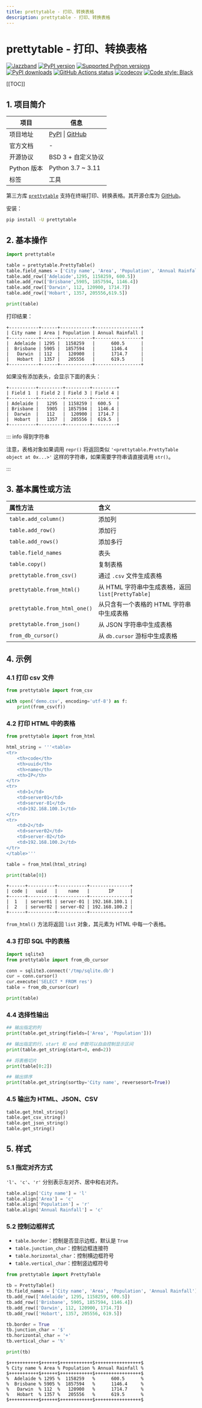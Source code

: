 ```yaml
---
title: prettytable - 打印、转换表格
description: prettytable - 打印、转换表格
---
```


# prettytable - 打印、转换表格

<div class="no-link">

[![Jazzband](https://jazzband.co/static/img/badge.svg)](https://jazzband.co/)
[![PyPI version](https://img.shields.io/pypi/v/prettytable.svg?logo=pypi&logoColor=FFE873)](https://pypi.org/project/prettytable/)
[![Supported Python versions](https://img.shields.io/pypi/pyversions/prettytable.svg?logo=python&logoColor=FFE873)](https://pypi.org/project/prettytable/)
[![PyPI downloads](https://img.shields.io/pypi/dm/prettytable.svg)](https://pypistats.org/packages/prettytable)
[![GitHub Actions status](https://github.com/jazzband/prettytable/workflows/Test/badge.svg)](https://github.com/jazzband/prettytable/actions)
[![codecov](https://codecov.io/gh/jazzband/prettytable/branch/main/graph/badge.svg)](https://codecov.io/gh/jazzband/prettytable)
[![Code style: Black](https://img.shields.io/badge/code%20style-black-000000.svg)](https://github.com/psf/black)

</div>

[[TOC]]

## 1. 项目简介

| 项目        | 信息                                                                                               |
| ----------- | -------------------------------------------------------------------------------------------------- |
| 项目地址    | [PyPI](https://pypi.org/project/prettytable/) \| [GitHub](https://github.com/jazzband/prettytable) |
| 官方文档    | -                                                                                                  |
| 开源协议    | BSD 3 + 自定义协议                                                                                 |
| Python 版本 | Python 3.7 ~ 3.11                                                                                  |
| 标签        | 工具                                                                                               |

第三方库 [`prettytable`](https://pypi.org/project/prettytable/) 支持在终端打印、转换表格。其开源仓库为 [GitHub](https://github.com/jazzband/prettytable)。

安装：

```bash
pip install -U prettytable
```

## 2. 基本操作

```python
import prettytable

table = prettytable.PrettyTable()
table.field_names = ['City name', 'Area', 'Population', 'Annual Rainfall']
table.add_row(['Adelaide',1295, 1158259, 600.5])
table.add_row(['Brisbane',5905, 1857594, 1146.4])
table.add_row(['Darwin', 112, 120900, 1714.7])
table.add_row(['Hobart', 1357, 205556,619.5])

print(table)
```

打印结果：

```log
+-----------+------+------------+-----------------+
| City name | Area | Population | Annual Rainfall |
+-----------+------+------------+-----------------+
|  Adelaide | 1295 |  1158259   |      600.5      |
|  Brisbane | 5905 |  1857594   |      1146.4     |
|   Darwin  | 112  |   120900   |      1714.7     |
|   Hobart  | 1357 |   205556   |      619.5      |
+-----------+------+------------+-----------------+
```

如果没有添加表头，会显示下面的表头：

```log
+----------+---------+---------+---------+
| Field 1  | Field 2 | Field 3 | Field 4 |
+----------+---------+---------+---------+
| Adelaide |   1295  | 1158259 |  600.5  |
| Brisbane |   5905  | 1857594 |  1146.4 |
|  Darwin  |   112   |  120900 |  1714.7 |
|  Hobart  |   1357  |  205556 |  619.5  |
+----------+---------+---------+---------+
```

::: info 得到字符串

注意，表格对象如果调用 `repr()` 将返回类似 `'<prettytable.PrettyTable object at 0x...>'` 这样的字符串，如果需要字符串请直接调用 `str()`。

:::

## 3. 基本属性或方法

| 属性方法                      | 含义                                               |
| :---------------------------- | :------------------------------------------------- |
| `table.add_column()`          | 添加列                                             |
| `table.add_row()`             | 添加行                                             |
| `table.add_rows()`            | 添加多行                                           |
| `table.field_names`           | 表头                                               |
| `table.copy()`                | 复制表格                                           |
| `prettytable.from_csv()`      | 通过 `.csv` 文件生成表格                           |
| `prettytable.from_html()`     | 从 HTML 字符串中生成表格，返回 `list[PrettyTable]` |
| `prettytable.from_html_one()` | 从只含有一个表格的 HTML 字符串中生成表格           |
| `prettytable.from_json()`     | 从 JSON 字符串中生成表格                           |
| `from_db_cursor()`            | 从 `db.cursor` 游标中生成表格                      |

## 4. 示例

### 4.1 打印 csv 文件

```python
from prettytable import from_csv

with open('demo.csv', encoding='utf-8') as f:
    print(from_csv(f))
```

### 4.2 打印 HTML 中的表格

```python
from prettytable import from_html

html_string = '''<table>
<tr>
    <th>code</th>
    <th>uuid</th>
    <th>name</th>
    <th>IP</th>
</tr>
<tr>
    <td>1</td>
    <td>server01</td>
    <td>server-01</td>
    <td>192.168.100.1</td>
</tr>
<tr>
    <td>2</td>
    <td>server02</td>
    <td>server-02</td>
    <td>192.168.100.2</td>
</tr>
</table>'''

table = from_html(html_string)

print(table[0])
```

```log
+------+----------+-----------+---------------+
| code |   uuid   |    name   |       IP      |
+------+----------+-----------+---------------+
|  1   | server01 | server-01 | 192.168.100.1 |
|  2   | server02 | server-02 | 192.168.100.2 |
+------+----------+-----------+---------------+
```

`from_html()` 方法将返回 `list` 对象，其元素为 HTML 中每一个表格。

### 4.3 打印 SQL 中的表格

```python
import sqlite3
from prettytable import from_db_cursor

conn = sqlite3.connect('/tmp/sqlite.db')
cur = conn.cursor()
cur.execute('SELECT * FROM res')
table = from_db_cursor(cur)

print(table)
```

### 4.4 选择性输出

```python
## 输出指定的列
print(table.get_string(fields=['Area', 'Population']))

## 输出指定的行，start 和 end 参数可以自由控制显示区间
print(table.get_string(start=0, end=2))

## 将表格切片
print(table[0:2])

## 输出排序
print(table.get_string(sortby='City name', reversesort=True))
```

### 4.5 输出为 HTML、JSON、CSV

```python
table.get_html_string()
table.get_csv_string()
table.get_json_string()
table.get_string()
```

## 5. 样式

### 5.1 指定对齐方式

`'l'`、`'c'`、`'r'` 分别表示左对齐、居中和右对齐。

```python
table.align['City name'] = 'l'
table.align['Area'] = 'c'
table.align['Population'] = 'r'
table.align['Annual Rainfall'] = 'c'
```

### 5.2 控制边框样式

- `table.border`：控制是否显示边框，默认是 `True`
- `table.junction_char`：控制边框连接符
- `table.horizontal_char`：控制横边框符号
- `table.vertical_char`：控制竖边框符号

```python
from prettytable import PrettyTable

tb = PrettyTable()
tb.field_names = ['City name', 'Area', 'Population', 'Annual Rainfall']
tb.add_row(['Adelaide', 1295, 1158259, 600.5])
tb.add_row(['Brisbane', 5905, 1857594, 1146.4])
tb.add_row(['Darwin', 112, 120900, 1714.7])
tb.add_row(['Hobart', 1357, 205556, 619.5])

tb.border = True
tb.junction_char = '$'
tb.horizontal_char = '+'
tb.vertical_char = '%'

print(tb)
```

```log
$+++++++++++$++++++$++++++++++++$+++++++++++++++++$
% City name % Area % Population % Annual Rainfall %
$+++++++++++$++++++$++++++++++++$+++++++++++++++++$
%  Adelaide % 1295 %  1158259   %      600.5      %
%  Brisbane % 5905 %  1857594   %      1146.4     %
%   Darwin  % 112  %   120900   %      1714.7     %
%   Hobart  % 1357 %   205556   %      619.5      %
$+++++++++++$++++++$++++++++++++$+++++++++++++++++$
```
